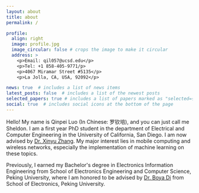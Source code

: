 ```yaml
---
layout: about
title: about
permalink: /

profile:
  align: right
  image: profile.jpg
  image_circular: false # crops the image to make it circular
  address: >
    <p>Email: qil057@ucsd.edu</p>
    <p>Tel: +1 858-405-9771/p>
    <p>4067 Miramar Street #5135</p>
    <p>La Jolla, CA, USA, 92092</p>

news: true  # includes a list of news items
latest_posts: false  # includes a list of the newest posts
selected_papers: true # includes a list of papers marked as "selected={true}"
social: true  # includes social icons at the bottom of the page
---
```


Hello! My name is Qinpei Luo (In Chinese: 罗钦培), and you can just call me Sheldon. I am a first year PhD student in the department of Electrical and Computer Engineering in the University of California, San Diego. I am now advised by [Dr. Xinyu Zhang](http://xyzhang.ucsd.edu). My major interest lies in mobile computing and wireless networks, especially the implementation of machine learning on these topics.

Previously, I earned my Bachelor's degree in Electronics Information Engineering from School of Electronics Engineering and Computer Science, Peking University, where I am honored to be advised by [Dr. Boya Di](https://sites.google.com/view/boya-di/homepage) from School of Electronics, Peking University.


<!-- Put your address / P.O. box / other info right below your picture. You can also disable any of these elements by editing `profile` property of the YAML header of your `_pages/about.md`. Edit `_bibliography/papers.bib` and Jekyll will render your [publications page](/al-folio/publications/) automatically.

Link to your social media connections, too. This theme is set up to use [Font Awesome icons](http://fortawesome.github.io/Font-Awesome/) and [Academicons](https://jpswalsh.github.io/academicons/), like the ones below. Add your Facebook, Twitter, LinkedIn, Google Scholar, or just disable all of them. -->
